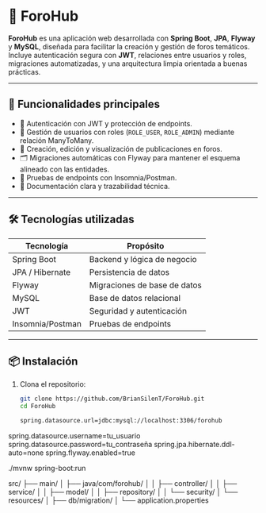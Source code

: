 # 🧠 ForoHub

**ForoHub** es una aplicación web desarrollada con **Spring Boot**, **JPA**, **Flyway** y **MySQL**, diseñada para facilitar la creación y gestión de foros temáticos. Incluye autenticación segura con **JWT**, relaciones entre usuarios y roles, migraciones automatizadas, y una arquitectura limpia orientada a buenas prácticas.

---

## 🚀 Funcionalidades principales

- 🔐 Autenticación con JWT y protección de endpoints.
- 👥 Gestión de usuarios con roles (`ROLE_USER`, `ROLE_ADMIN`) mediante relación ManyToMany.
- 📝 Creación, edición y visualización de publicaciones en foros.
- 🗂️ Migraciones automáticas con Flyway para mantener el esquema alineado con las entidades.
- 🧪 Pruebas de endpoints con Insomnia/Postman.
- 📄 Documentación clara y trazabilidad técnica.

---

## 🛠️ Tecnologías utilizadas

| Tecnología     | Propósito                          |
|----------------|------------------------------------|
| Spring Boot    | Backend y lógica de negocio        |
| JPA / Hibernate| Persistencia de datos              |
| Flyway         | Migraciones de base de datos       |
| MySQL          | Base de datos relacional           |
| JWT            | Seguridad y autenticación          |
| Insomnia/Postman| Pruebas de endpoints              |

---

## 📦 Instalación

1. Clona el repositorio:
   ```bash
   git clone https://github.com/BrianSilenT/ForoHub.git
   cd ForoHub

   spring.datasource.url=jdbc:mysql://localhost:3306/forohub
spring.datasource.username=tu_usuario
spring.datasource.password=tu_contraseña
spring.jpa.hibernate.ddl-auto=none
spring.flyway.enabled=true

./mvnw spring-boot:run

src/
├── main/
│   ├── java/com/forohub/
│   │   ├── controller/
│   │   ├── service/
│   │   ├── model/
│   │   ├── repository/
│   │   └── security/
│   └── resources/
│       ├── db/migration/
│       └── application.properties
